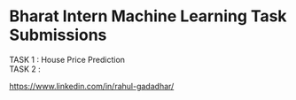 # Bharat Intern Machine Learning Task Submissions

TASK 1 : House Price Prediction  
TASK 2 :      
  
https://www.linkedin.com/in/rahul-gadadhar/
